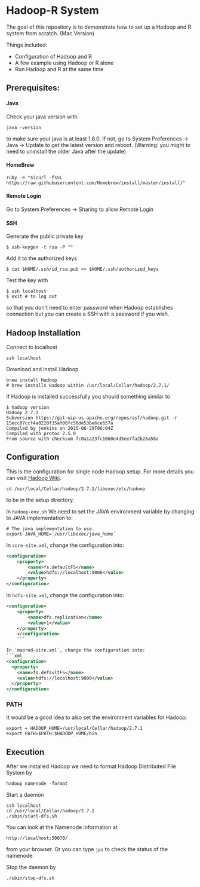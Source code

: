 # Hadoop-R System   

The goal of this repository is to demonstrate how to set up a Hadoop and R system from scratch. (Mac Version) 

Things included:
* Configuration of Hadoop and R
* A few example using Hadoop or R alone
* Run Hadoop and R at the same time


## Prerequisites: 
#### Java

Check your java version with 
```
java -version
```
to make sure your java is at least 1.6.0. If not, go to System Preferences -> Java -> Update to get the latest version and reboot. (Warning: you might to need to uninstall the older Java after the update)

#### HomeBrew 
```
ruby -e "$(curl -fsSL    https://raw.githubusercontent.com/Homebrew/install/master/install)"
```


#### Remote Login
Go to System Preferences -> Sharing to allow Remote Login 

#### SSH 

Generate the public private key
```
$ ssh-keygen -t rsa -P ""
```

Add it to the authorized keys
```
$ cat $HOME/.ssh/id_rsa.pub >> $HOME/.ssh/authorized_keys
```

Test the key with 
```
$ ssh localhost 
$ exit # to log out 
```
so that you don't need to enter password when Hadoop establishes connection but you can create a SSH with a password if you wish.

## Hadoop Installation

Connect to localhost
```
ssh localhost
```
Download and install Hadoop
```
brew install Hadoop
# brew installs Hadoop within /usr/local/Cellar/hadoop/2.7.1/
```

If Hadoop is installed successfully you should something similar to 
```  
$ hadoop version
Hadoop 2.7.1
Subversion https://git-wip-us.apache.org/repos/asf/hadoop.git -r 15ecc87ccf4a0228f35af08fc56de536e6ce657a
Compiled by jenkins on 2015-06-29T06:04Z
Compiled with protoc 2.5.0
From source with checksum fc0a1a23fc1868e4d5ee7fa2b28a58a
```

## Configuration 
This is the configuration for single node Hadoop setup. For more details you can visit [Hadoop Wiki](http://wiki.apache.org/hadoop/GettingStartedWithHadoop).

```
cd /usr/local/Cellar/hadoop/2.7.1/libexec/etc/hadoop
```
to be in the setup directory. 

In `hadoop-env.sh` We need to set the JAVA environment variable by changing to JAVA implementation to:
```
# The java implementation to use.
export JAVA_HOME=`/usr/libexec/java_home`
```

In `core-site.xml`, change the configuration into:
```xml
<configuration>
    <property>
        <name>fs.defaultFS</name>
        <value>hdfs://localhost:9000</value>
    </property>
</configuration>
```

In `hdfs-site.xml`, change the configuration into:
```xml
<configuration>
    <property>
        <name>dfs.replication</name>
        <value>1</value>
    </property>
	</configuration>
	```

In `mapred-site.xml`, change the configuration into:
```xml
<configuration>
  <property>
    <name>fs.defaultFS</name>
    <value>hdfs://localhost:9000</value>
  </property>
</configuration>
```

### PATH
It would be a good idea to also set the environment variables for
Hadoop:
```
export = HADOOP_HOME=/usr/local/Cellar/hadoop/2.7.1
export PATH=$PATH:$HADOOP_HOME/bin
```

## Execution 
After we installed Hadoop we need to format Hadoop Distributed
File System by
```
hadoop namenode -format
```

Start a daemon 
```
ssh localhost
cd /usr/local/Cellar/hadoop/2.7.1
./sbin/start-dfs.sh
```

You can look at the Namenode information at
```
http://localhost:50070/
```
from your browser. Or you can type `jps` to check the status of
the namenode.

Stop the daemon by
```
./sbin/stop-dfs.sh
```

